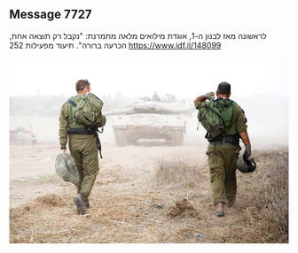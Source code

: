 ## Message 7727

לראשונה מאז לבנון ה-1, אוגדת מילואים מלאה מתמרנת:
"נקבל רק תוצאה אחת, הכרעה ברורה". תיעוד מפעילות 252
https://www.idf.il/148099

![Photo](7727/7727_photo.jpg)
